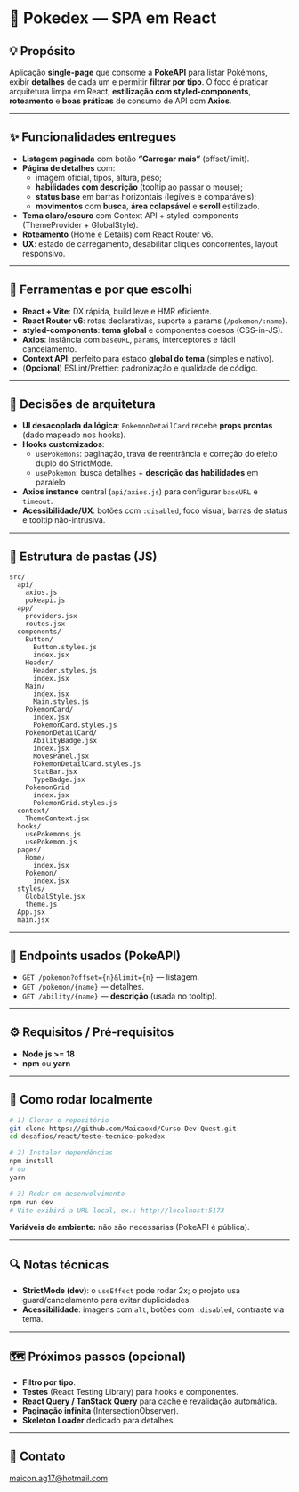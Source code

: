 # 🧭 Pokedex — SPA em React

## 💡 Propósito
Aplicação **single-page** que consome a **PokeAPI** para listar Pokémons, exibir **detalhes** de cada um e permitir **filtrar por tipo**. O foco é praticar arquitetura limpa em React, **estilização com styled-components**, **roteamento** e **boas práticas** de consumo de API com **Axios**.

---

## ✨ Funcionalidades entregues
- **Listagem paginada** com botão **“Carregar mais”** (offset/limit).
- **Página de detalhes** com:
  - imagem oficial, tipos, altura, peso;
  - **habilidades com descrição** (tooltip ao passar o mouse);
  - **status base** em barras horizontais (legíveis e comparáveis);
  - **movimentos** com **busca**, **área colapsável** e **scroll** estilizado.
- **Tema claro/escuro** com Context API + styled-components (ThemeProvider + GlobalStyle).
- **Roteamento** (Home e Details) com React Router v6.
- **UX**: estado de carregamento, desabilitar cliques concorrentes, layout responsivo.

---

## 🧰 Ferramentas e por que escolhi
- **React + Vite**: DX rápida, build leve e HMR eficiente.
- **React Router v6**: rotas declarativas, suporte a params (`/pokemon/:name`).
- **styled-components**: **tema global** e componentes coesos (CSS-in-JS).
- **Axios**: instância com `baseURL`, `params`, interceptores e fácil cancelamento.
- **Context API**: perfeito para estado **global do tema** (simples e nativo).
- (**Opcional**) ESLint/Prettier: padronização e qualidade de código.

---

## 🧠 Decisões de arquitetura
- **UI desacoplada da lógica**: `PokemonDetailCard` recebe **props prontas** (dado mapeado nos hooks).
- **Hooks customizados**:
  - `usePokemons`: paginação, trava de reentrância e correção do efeito duplo do StrictMode.
  - `usePokemon`: busca detalhes + **descrição das habilidades** em paralelo
- **Axios instance** central (`api/axios.js`) para configurar `baseURL` e `timeout`.
- **Acessibilidade/UX**: botões com `:disabled`, foco visual, barras de status e tooltip não-intrusiva.

---

## 📁 Estrutura de pastas (JS)
```
src/
  api/
    axios.js
    pokeapi.js
  app/
    providers.jsx
    routes.jsx
  components/
    Button/
      Button.styles.js
      index.jsx
    Header/
      Header.styles.js
      index.jsx
    Main/
      index.jsx
      Main.styles.js
    PokemonCard/
      index.jsx
      PokemonCard.styles.js
    PokemonDetailCard/
      AbilityBadge.jsx
      index.jsx
      MovesPanel.jsx
      PokemonDetailCard.styles.js
      StatBar.jsx
      TypeBadge.jsx
    PokemonGrid
      index.jsx
      PokemonGrid.styles.js
  context/
    ThemeContext.jsx
  hooks/
    usePokemons.js
    usePokemon.js
  pages/
    Home/
      index.jsx
    Pokemon/
      index.jsx
  styles/
    GlobalStyle.jsx
    theme.js
  App.jsx
  main.jsx
```

---

## 🧪 Endpoints usados (PokeAPI)
- `GET /pokemon?offset={n}&limit={n}` — listagem.
- `GET /pokemon/{name}` — detalhes.
- `GET /ability/{name}` — **descrição** (usada no tooltip).

---

## ⚙️ Requisitos / Pré-requisitos
- **Node.js >= 18**
- **npm** ou **yarn**

---

## 🚀 Como rodar localmente

```bash
# 1) Clonar o repositório
git clone https://github.com/Maicaoxd/Curso-Dev-Quest.git
cd desafios/react/teste-tecnico-pokedex

# 2) Instalar dependências
npm install
# ou
yarn

# 3) Rodar em desenvolvimento
npm run dev
# Vite exibirá a URL local, ex.: http://localhost:5173
```

**Variáveis de ambiente:** não são necessárias (PokeAPI é pública).

---

## 🔍 Notas técnicas
- **StrictMode (dev)**: o `useEffect` pode rodar 2x; o projeto usa guard/cancelamento para evitar duplicidades.
- **Acessibilidade**: imagens com `alt`, botões com `:disabled`, contraste via tema.

---

## 🗺️ Próximos passos (opcional)
- **Filtro por tipo**.
- **Testes** (React Testing Library) para hooks e componentes.
- **React Query / TanStack Query** para cache e revalidação automática.
- **Paginação infinita** (IntersectionObserver).
- **Skeleton Loader** dedicado para detalhes.

---

## 📣 Contato
maicon.ag17@hotmail.com
